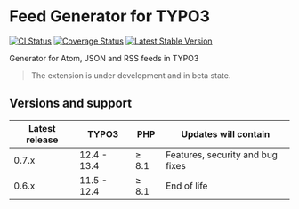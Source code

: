 # Feed Generator for TYPO3

[![CI Status](https://github.com/brotkrueml/typo3-feed-generator/workflows/CI/badge.svg?branch=main)](https://github.com/brotkrueml/typo3-feed-generator/actions?query=workflow%3ACI)
[![Coverage Status](https://coveralls.io/repos/github/brotkrueml/typo3-feed-generator/badge.svg?branch=main)](https://coveralls.io/github/brotkrueml/typo3-feed-generator?branch=main)
[![Latest Stable Version](https://img.shields.io/packagist/v/brotkrueml/typo3-feed-generator.svg?label=stable)](https://packagist.org/packages/brotkrueml/typo3-feed-generator)

Generator for Atom, JSON and RSS feeds in TYPO3

> The extension is under development and in beta state.

## Versions and support

| Latest release | TYPO3       | PHP   | Updates will contain             |
|----------------|-------------|-------|----------------------------------|
| 0.7.x          | 12.4 - 13.4 | ≥ 8.1 | Features, security and bug fixes |
| 0.6.x          | 11.5 - 12.4 | ≥ 8.1 | End of life                      |
